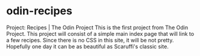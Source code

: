 # odin-recipes
Project: Recipes | The Odin Project
This is the first project from The Odin Project.
This project will consist of a simple main index page that will link to a few recipes.
Since there is no CSS in this site, it will be not pretty. 
Hopefully one day it can be as beautiful as Scaruffi's classic site.
